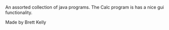 An assorted collection of java programs.
The Calc program is has a nice gui functionality.

Made by
Brett Kelly
